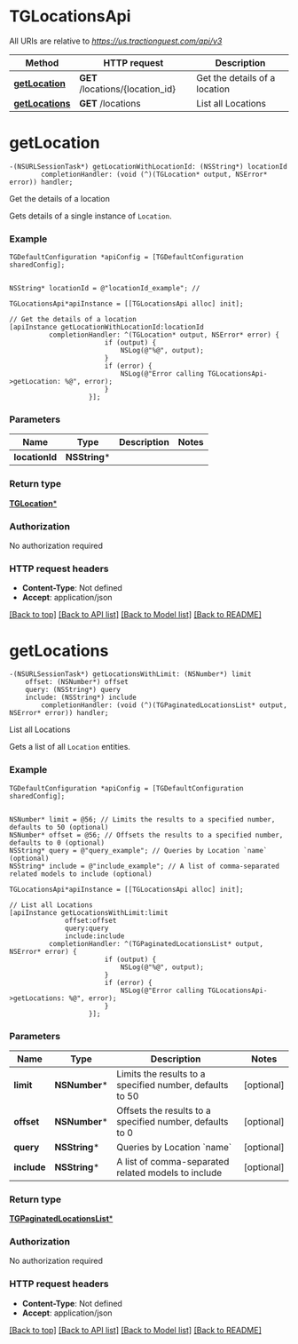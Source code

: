 # TGLocationsApi

All URIs are relative to *https://us.tractionguest.com/api/v3*

Method | HTTP request | Description
------------- | ------------- | -------------
[**getLocation**](TGLocationsApi.md#getlocation) | **GET** /locations/{location_id} | Get the details of a location
[**getLocations**](TGLocationsApi.md#getlocations) | **GET** /locations | List all Locations


# **getLocation**
```objc
-(NSURLSessionTask*) getLocationWithLocationId: (NSString*) locationId
        completionHandler: (void (^)(TGLocation* output, NSError* error)) handler;
```

Get the details of a location

Gets details of a single instance of `Location`.

### Example 
```objc
TGDefaultConfiguration *apiConfig = [TGDefaultConfiguration sharedConfig];


NSString* locationId = @"locationId_example"; // 

TGLocationsApi*apiInstance = [[TGLocationsApi alloc] init];

// Get the details of a location
[apiInstance getLocationWithLocationId:locationId
          completionHandler: ^(TGLocation* output, NSError* error) {
                        if (output) {
                            NSLog(@"%@", output);
                        }
                        if (error) {
                            NSLog(@"Error calling TGLocationsApi->getLocation: %@", error);
                        }
                    }];
```

### Parameters

Name | Type | Description  | Notes
------------- | ------------- | ------------- | -------------
 **locationId** | **NSString***|  | 

### Return type

[**TGLocation***](TGLocation.md)

### Authorization

No authorization required

### HTTP request headers

 - **Content-Type**: Not defined
 - **Accept**: application/json

[[Back to top]](#) [[Back to API list]](../README.md#documentation-for-api-endpoints) [[Back to Model list]](../README.md#documentation-for-models) [[Back to README]](../README.md)

# **getLocations**
```objc
-(NSURLSessionTask*) getLocationsWithLimit: (NSNumber*) limit
    offset: (NSNumber*) offset
    query: (NSString*) query
    include: (NSString*) include
        completionHandler: (void (^)(TGPaginatedLocationsList* output, NSError* error)) handler;
```

List all Locations

Gets a list of all `Location` entities.

### Example 
```objc
TGDefaultConfiguration *apiConfig = [TGDefaultConfiguration sharedConfig];


NSNumber* limit = @56; // Limits the results to a specified number, defaults to 50 (optional)
NSNumber* offset = @56; // Offsets the results to a specified number, defaults to 0 (optional)
NSString* query = @"query_example"; // Queries by Location `name` (optional)
NSString* include = @"include_example"; // A list of comma-separated related models to include (optional)

TGLocationsApi*apiInstance = [[TGLocationsApi alloc] init];

// List all Locations
[apiInstance getLocationsWithLimit:limit
              offset:offset
              query:query
              include:include
          completionHandler: ^(TGPaginatedLocationsList* output, NSError* error) {
                        if (output) {
                            NSLog(@"%@", output);
                        }
                        if (error) {
                            NSLog(@"Error calling TGLocationsApi->getLocations: %@", error);
                        }
                    }];
```

### Parameters

Name | Type | Description  | Notes
------------- | ------------- | ------------- | -------------
 **limit** | **NSNumber***| Limits the results to a specified number, defaults to 50 | [optional] 
 **offset** | **NSNumber***| Offsets the results to a specified number, defaults to 0 | [optional] 
 **query** | **NSString***| Queries by Location &#x60;name&#x60; | [optional] 
 **include** | **NSString***| A list of comma-separated related models to include | [optional] 

### Return type

[**TGPaginatedLocationsList***](TGPaginatedLocationsList.md)

### Authorization

No authorization required

### HTTP request headers

 - **Content-Type**: Not defined
 - **Accept**: application/json

[[Back to top]](#) [[Back to API list]](../README.md#documentation-for-api-endpoints) [[Back to Model list]](../README.md#documentation-for-models) [[Back to README]](../README.md)


